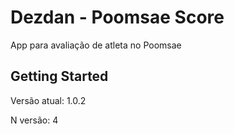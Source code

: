 # Dezdan - Poomsae Score

App para avaliação de atleta no Poomsae

## Getting Started

Versão atual: 1.0.2

N versão: 4
